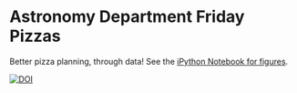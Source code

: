 Astronomy Department Friday Pizzas
==================================

Better pizza planning, through data! See the [iPython Notebook for figures](http://nbviewer.ipython.org/github/bmorris3/astropizzafridayfuntimes/blob/master/pizzastats.ipynb). 


[![DOI](https://zenodo.org/badge/19434/bmorris3/astropizzafridayfuntimes.svg)](https://zenodo.org/badge/latestdoi/19434/bmorris3/astropizzafridayfuntimes)

